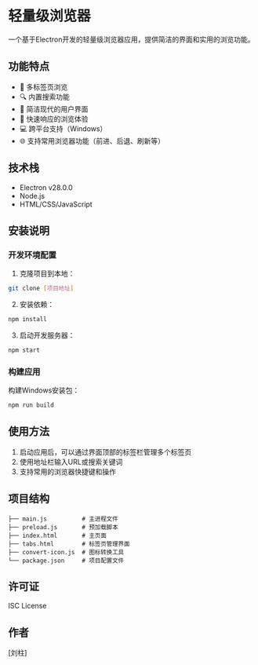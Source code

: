 # 轻量级浏览器

一个基于Electron开发的轻量级浏览器应用，提供简洁的界面和实用的浏览功能。

## 功能特点

- 📑 多标签页浏览
- 🔍 内置搜索功能
- 🎯 简洁现代的用户界面
- 🚀 快速响应的浏览体验
- 💻 跨平台支持（Windows）
- 🌐 支持常用浏览器功能（前进、后退、刷新等）

## 技术栈

- Electron v28.0.0
- Node.js
- HTML/CSS/JavaScript

## 安装说明

### 开发环境配置

1. 克隆项目到本地：
```bash
git clone [项目地址]
```

2. 安装依赖：
```bash
npm install
```

3. 启动开发服务器：
```bash
npm start
```

### 构建应用

构建Windows安装包：
```bash
npm run build
```

## 使用方法

1. 启动应用后，可以通过界面顶部的标签栏管理多个标签页
2. 使用地址栏输入URL或搜索关键词
3. 支持常用的浏览器快捷键和操作

## 项目结构

```
├── main.js          # 主进程文件
├── preload.js       # 预加载脚本
├── index.html       # 主页面
├── tabs.html        # 标签页管理界面
├── convert-icon.js  # 图标转换工具
└── package.json     # 项目配置文件
```

## 许可证

ISC License

## 作者

[刘柱] 
